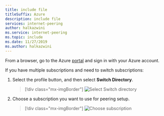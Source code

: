 ```yaml
---
title: include file
titleSuffix: Azure
description: include file
services: internet-peering
author: halkazwini
ms.service: internet-peering
ms.topic: include
ms.date: 11/27/2019
ms.author: halkazwini
---
```



From a browser, go to the Azure [portal](https://portal.azure.com/) and sign in with your Azure account.

If you have multiple subscriptions and need to switch subscriptions:

1. Select the profile button, and then select **Switch Directory**.

    > [!div class="mx-imgBorder"]
    > ![Select Switch directory](../media/choose-subscription-2.png)

1. Choose a subscription you want to use for peering setup.

    > [!div class="mx-imgBorder"]
    > ![Choose subscription](../media/choose-subscription-3.png)
